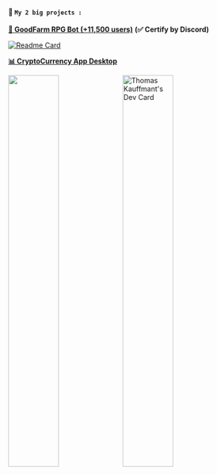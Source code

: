 #### **📜 ``My 2 big projects :``**<br>
**[🍗 GoodFarm RPG Bot (+11,500 users)](https://github.com/thomasperge/GoodFarm-DiscordBot)** **(✅ Certify by Discord)**<br>

[![Readme Card](https://github-readme-stats.vercel.app/api/pin/?username=Thomasperge&repo=GoodFarm-DiscordBot&title_color=#000000)](https://github.com/thomasperge/GoodFarm-DiscordBot)

**[📊 CryptoCurrency App Desktop](https://github.com/thomasperge/CryptoCurrency-Desktop-apps)**<br>

<p float="left">
    <img src="https://cdn.discordapp.com/attachments/1018205416502607912/1018278607866572840/TryBannerGH.png" width="45%" />
    <a href="https://app.daily.dev/Thomasperge"><img src="https://api.daily.dev/devcards/788a1841892f4fd7a87b6b8e29a83cc3.png?r=wup" width="45%" alt="Thomas Kauffmant's Dev Card"/></a>

</p>

<br>



